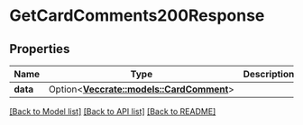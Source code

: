 # GetCardComments200Response

## Properties

Name | Type | Description | Notes
------------ | ------------- | ------------- | -------------
**data** | Option<[**Vec<crate::models::CardComment>**](CardComment.md)> |  | [optional]

[[Back to Model list]](../README.md#documentation-for-models) [[Back to API list]](../README.md#documentation-for-api-endpoints) [[Back to README]](../README.md)


